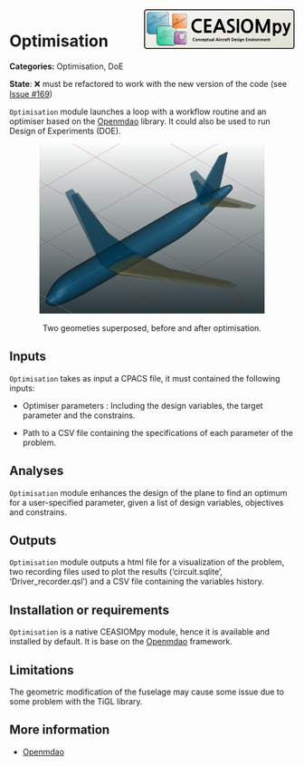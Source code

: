 

<img align="right" height="70" src="../../documents/logos/CEASIOMpy_banner_main.png">

# Optimisation

**Categories:** Optimisation, DoE

**State**: :x: must be refactored to work with the new version of the code (see [Issue #169](https://github.com/cfsengineering/CEASIOMpy/issues/169))


`Optimisation` module launches a loop with a workflow routine and an optimiser based on the [Openmdao](https://openmdao.org/) library. It could also be used to run Design of Experiments (DOE).

<p align="center">
<img height="300" src="files/optim_example.png">
</p>
<p align="center">
Two geometies superposed, before and after optimisation.
</p>

## Inputs

`Optimisation` takes as input a CPACS file, it must contained the following inputs:

- Optimiser parameters : Including the design variables, the target parameter and the constrains.

- Path to a CSV file containing the specifications of each parameter of the problem.


## Analyses

`Optimisation` module enhances the design of the plane to find an optimum for a user-specified parameter, given a list of design variables, objectives and constrains.

## Outputs

`Optimisation` module outputs a html file for a visualization of the problem, two recording files used to plot the results (‘circuit.sqlite’, ‘Driver_recorder.qsl’) and a CSV file containing the variables history.


## Installation or requirements

`Optimisation` is a native CEASIOMpy module, hence it is available and installed by default. It is base on the [Openmdao](https://openmdao.org/) framework.


## Limitations

The geometric modification of the fuselage may cause some issue due to some problem with the TiGL library.


## More information

* [Openmdao](https://openmdao.org/)
